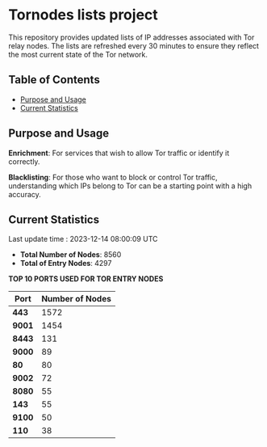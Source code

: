 # Tornodes lists project

This repository provides updated lists of IP addresses associated with Tor relay nodes. The lists are refreshed every 30 minutes to ensure they reflect the most current state of the Tor network.

## Table of Contents

- [Purpose and Usage](#purpose-and-usage)
- [Current Statistics](#current-statistics)


## Purpose and Usage

**Enrichment**: For services that wish to allow Tor traffic or identify it correctly.

**Blacklisting**: For those who want to block or control Tor traffic, understanding which IPs belong to Tor can be a starting point with a high accuracy.

## Current Statistics

Last update time : 2023-12-14 08:00:09 UTC

- **Total Number of Nodes**: 8560
- **Total of Entry Nodes**: 4297

**TOP 10 PORTS USED FOR TOR ENTRY NODES**

| **Port** | **Number of Nodes** |
|------|-----------------|
| **443**   | 1572  |
| **9001**   | 1454  |
| **8443**   | 131  |
| **9000**   | 89  |
| **80**   | 80  |
| **9002**   | 72  |
| **8080**   | 55  |
| **143**   | 55  |
| **9100**   | 50  |
| **110**   | 38  |


